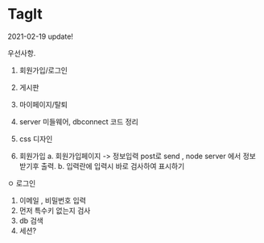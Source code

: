 # TagIt 

2021-02-19 update!

우선사항.

1. 회원가입/로그인
2. 게시판
3. 마이페이지/탈퇴
4. server 미들웨어, dbconnect 코드 정리
5. css 디자인

6. 회원가입
   a. 회원가입페이지 -> 정보입력 post로 send , node server 에서 정보 받기후 출력.
   b. 입력란에 입력시 바로 검사하여 표시하기

ㅇ 로그인

1.  이메일 , 비밀번호 입력
2.  먼저 특수키 없는지 검사
3.  db 검색
4.  세션?
